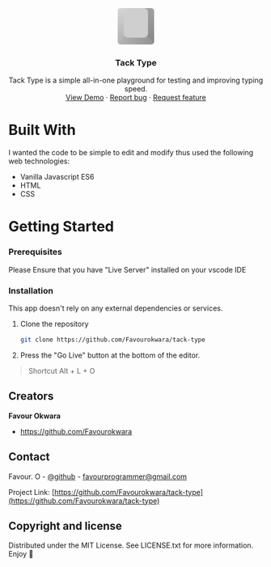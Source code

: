 <p align="center">
  <a href="https://example.com/">
    <img src="./resources/ico/logo.svg" alt="Logo" width=72 height=72>
  </a>

  <h3 align="center">Tack Type</h3>

  <p align="center">
    Tack Type is a simple all-in-one playground for testing and improving typing speed.
    <br>
    <a href="https://favourokwara.github.io/tack-type/">View Demo</a>
    ·
    <a href="https://reponame/issues/new?template=bug.md">Report bug</a>
    ·
    <a href="https://reponame/issues/new?template=feature.md&labels=feature">Request feature</a>
  </p>
</p>



# Built With

I wanted the code to be simple to edit and modify thus used the following web technologies:

- Vanilla Javascript ES6
- HTML
- CSS

<!-- GETTING STARTED -->
# Getting Started

### Prerequisites

Please Ensure that you have "Live Server" installed on your vscode IDE

### Installation

This app doesn't rely on any external dependencies or services.

1. Clone the repository
   ```sh
   git clone https://github.com/Favourokwara/tack-type
   ```
2. Press the "Go Live" button at the bottom of the editor.
> Shortcut Alt + L + O


## Creators

**Favour Okwara**

- <https://github.com/Favourokwara>

## Contact

Favour. O - [@github](https://github.com/Favourokwara) - favourprogrammer@gmail.com

Project Link: [https://github.com/Favourokwara/tack-type](https://github.com/Favourokwara/tack-type)

## Copyright and license

Distributed under the MIT License. See LICENSE.txt for more information.
Enjoy :metal: